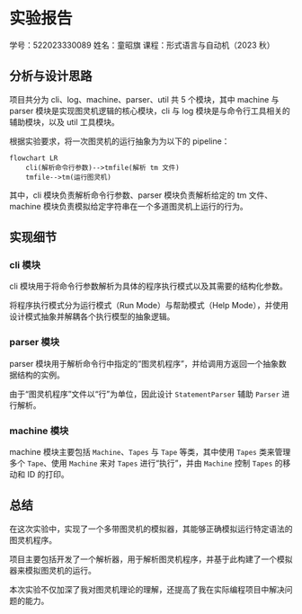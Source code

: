 # 实验报告

学号：522023330089
姓名：童昭旗
课程：形式语言与自动机（2023 秋）

## 分析与设计思路

项目共分为 cli、log、machine、parser、util 共 5 个模块，其中 machine 与 parser 模块是实现图灵机逻辑的核心模块，cli 与 log 模块是与命令行工具相关的辅助模块，以及 util 工具模块。

根据实验要求，将一次图灵机的运行抽象为为以下的 pipeline：

```mermaid
flowchart LR
	cli(解析命令行参数)-->tmfile(解析 tm 文件)
	tmfile-->tm(运行图灵机)
```

其中，cli 模块负责解析命令行参数、parser 模块负责解析给定的 tm 文件、machine 模块负责模拟给定字符串在一个多道图灵机上运行的行为。

## 实现细节

### cli 模块

cli 模块用于将命令行参数解析为具体的程序执行模式以及其需要的结构化参数。

将程序执行模式分为运行模式（Run Mode）与帮助模式（Help Mode），并使用设计模式抽象并解耦各个执行模型的抽象逻辑。

### parser 模块

parser 模块用于解析命令行中指定的“图灵机程序”，并给调用方返回一个抽象数据结构的实例。

由于“图灵机程序”文件以“行”为单位，因此设计 `StatementParser` 辅助 `Parser` 进行解析。

### machine 模块

machine 模块主要包括 `Machine`、`Tapes` 与 `Tape` 等类，其中使用 `Tapes` 类来管理多个 `Tape`、使用 `Machine` 来对 `Tapes` 进行“执行”，并由 `Machine` 控制 `Tapes` 的移动和 ID 的打印。

## 总结

在这次实验中，实现了一个多带图灵机的模拟器，其能够正确模拟运行特定语法的图灵机程序。

项目主要包括开发了一个解析器，用于解析图灵机程序，并基于此构建了一个模拟器来模拟图灵机的运行。

本次实验不仅加深了我对图灵机理论的理解，还提高了我在实际编程项目中解决问题的能力。